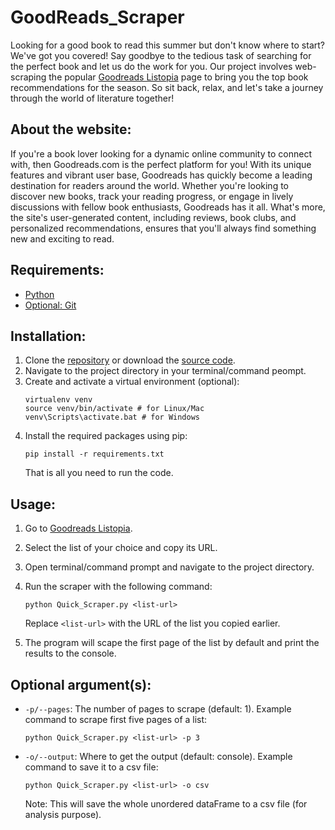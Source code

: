 # GoodReads_Scraper

Looking for a good book to read this summer but don't know where to start? We've got you covered! Say goodbye to the tedious task of searching for the perfect book and let us do the work for you. Our project involves web-scraping the popular [Goodreads Listopia](https://www.goodreads.com/list) page to bring you the top book recommendations for the season. So sit back, relax, and let's take a journey through the world of literature together!

## About the website:

If you're a book lover looking for a dynamic online community to connect with, then Goodreads.com is the perfect platform for you! With its unique features and vibrant user base, Goodreads has quickly become a leading destination for readers around the world. Whether you're looking to discover new books, track your reading progress, or engage in lively discussions with fellow book enthusiasts, Goodreads has it all. What's more, the site's user-generated content, including reviews, book clubs, and personalized recommendations, ensures that you'll always find something new and exciting to read.

## Requirements:

- [Python](https://www.python.org/downloads/)
- [Optional: Git](https://git-scm.com/downloads)

## Installation:

1. Clone the [repository](https://github.com/itadityaa/GoodReads_Scraper) or download the [source code](https://github.com/itadityaa/GoodReads_Scraper/blob/main/Quick_Scraper.py).
2. Navigate to the project directory in your terminal/command peompt.
3. Create and activate a virtual environment (optional):
   ```
   virtualenv venv
   source venv/bin/activate # for Linux/Mac
   venv\Scripts\activate.bat # for Windows
   ```
4. Install the required packages using pip:
   ```
   pip install -r requirements.txt
   ```
   That is all you need to run the code.

## Usage:

1. Go to [Goodreads Listopia](https://www.goodreads.com/list).
2. Select the list of your choice and copy its URL.
3. Open terminal/command prompt and navigate to the project directory.
4. Run the scraper with the following command:

   ```
   python Quick_Scraper.py <list-url>
   ```

   Replace `<list-url>` with the URL of the list you copied earlier.

5. The program will scape the first page of the list by default and print the results to the console.

## Optional argument(s):

- `-p/--pages`: The number of pages to scrape (default: 1).
  Example command to scrape first five pages of a list:
  ```
  python Quick_Scraper.py <list-url> -p 3
  ```
- `-o/--output`: Where to get the output (default: console).
  Example command to save it to a csv file:
  ```
  python Quick_Scraper.py <list-url> -o csv
  ```
  Note: This will save the whole unordered dataFrame to a csv file (for analysis purpose).
